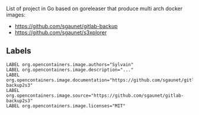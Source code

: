 
List of project in Go based on goreleaser that produce multi arch docker images:

* https://github.com/sgaunet/gitlab-backup
* https://github.com/sgaunet/s3xplorer

## Labels

```
LABEL org.opencontainers.image.authors="Sylvain"
LABEL org.opencontainers.image.description="..."
LABEL org.opencontainers.image.documentation="https://github.com/sgaunet/gitlab-backup2s3"
LABEL org.opencontainers.image.source="https://github.com/sgaunet/gitlab-backup2s3"
LABEL org.opencontainers.image.licenses="MIT"
```

